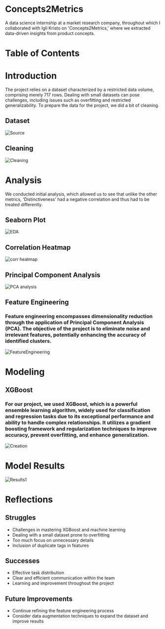 # Concepts2Metrics
A data science internship at a market research company, throughout which I collaborated with Igli Kristo on 'Concepts2Metrics,' where we extracted data-driven insights from product concepts.
# Table of Contents
# Introduction
The project relies on a dataset characterized by a restricted data volume, comprising merely 717 rows. Dealing with small datasets can pose challenges, including issues such as overfitting and restricted generalizability. To prepare the data for the project, we did a bit of cleaning.
## Dataset
![Source](https://github.com/kjucaitis/concepttagging/assets/142523963/9282066d-0a17-4705-a363-45dfe11df68e)
## Cleaning
![Cleaning](https://github.com/kjucaitis/concepttagging/assets/142523963/c6aaada1-27ab-4499-8ab0-a9cdf4ddd201)
# Analysis
We conducted initial analysis, which allowed us to see that unlike the other metrics, 'Distinctiveness' had a negative correlation and thus had to be treated differently.
## Seaborn Plot
![EDA](https://github.com/kjucaitis/concepttagging/assets/142523963/aa736d24-a7e3-4279-b916-4e313b8fb085)
## Correlation Heatmap
![corr heatmap](https://github.com/kjucaitis/concepttagging/assets/142523963/012069f3-0aec-468a-a710-07b6a41c5ca8)
## Principal Component Analysis
![PCA analysis](https://github.com/kjucaitis/concepttagging/assets/142523963/c6299ce3-7a5c-4f9c-803a-617bee83d791)
## Feature Engineering
### Feature engineering encompasses dimensionality reduction through the application of Principal Component Analysis (PCA). The objective of the project is to eliminate noise and irrelevant features, potentially enhancing the accuracy of identified clusters.
![FeatureEngineering](https://github.com/kjucaitis/concepttagging/assets/142523963/aa978519-f6ae-4d0c-b0d1-71046fcd43b0)
# Modeling
## XGBoost
### For our project, we used XGBoost, which is a powerful ensemble learning algorithm, widely used for classification and regression tasks due to its exceptional performance and ability to handle complex relationships. It utilizes a gradient boosting framework and regularization techniques to improve accuracy, prevent overfitting, and enhance generalization.
![Creation](https://github.com/kjucaitis/concepttagging/assets/142523963/a2c58bc8-cfc1-4a5c-8f17-e553cba20a0f)
# Model Results
![Results1](https://github.com/kjucaitis/concepttagging/assets/142523963/eb2f8bcb-52f1-41a6-ac65-6ab42466ab6d)
# Reflections 
## Struggles
* Challenges in mastering XGBoost and machine learning
* Dealing with a small dataset prone to overfitting
* Too much focus on unnecessary details
* Inclusion of duplicate tags in features
## Successes
* Effective task distribution
* Clear and efficient communication within the team
* Learning and improvement throughout the project
## Future Improvements
* Continue refining the feature engineering process
* Consider data augmentation techniques to expand the dataset and improve results
